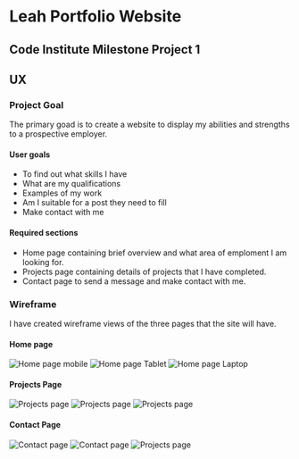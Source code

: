# Leah Portfolio Website
## Code Institute Milestone Project 1

## UX

### Project Goal
The primary goad is to create a website to display my abilities and strengths to a prospective employer.

#### User goals
* To find out what skills I have
* What are my qualifications
* Examples of my work
* Am I suitable for a post they need to fill
* Make contact with me
#### Required sections
* Home page containing brief overview and what area of emploment I am looking for.
* Projects page containing details of projects that I have completed.
* Contact page to send a message and make contact with me. 

### Wireframe

I have created wireframe views of the three pages that the site will have.

#### Home page

![Home page mobile](/assets/images/wireframe-mobile-home-sm.png"Mobile")
![Home page Tablet](/assets/images/wireframe-tablet-home-sm.png"Tablet")
![Home page Laptop](/assets/images/wireframe-laptop-home-sm.png"Laptop")

#### Projects Page

![Projects page](/assets/images/wireframe-mobile-projects-sm.png"Mobile")
![Projects page](/assets/images/wireframe-tablet-projects-sm.png"Tablet")
![Projects page](/assets/images/wireframe-laptop-projects-sm.png"Laptop")

#### Contact Page

![Contact page](/assets/images/wireframe-mobile-contact-sm.png"Mobile")
![Contact page](/assets/images/wireframe-tablet-contact-sm.png"Tablet")
![Projects page](/assets/images/wireframe-laptop-projects-sm.png"Laptop")